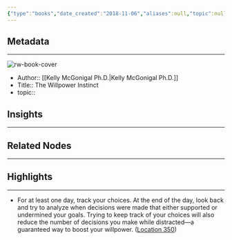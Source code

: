 ```yaml
---
{"type":"books","date_created":"2018-11-06","aliases":null,"topic":null,"url":null,"layout":null,"banner":null,"dg-publish":true,"tags":null,"permalink":"/300-biblio/100-books/the-willpower-instinct/","dgPassFrontmatter":true,"created":"2023-10-20T12:44:16.000-05:00","updated":"2023-10-20T12:44:16.000-05:00"}
---
```


## Metadata
---
![rw-book-cover](https://images-na.ssl-images-amazon.com/images/I/41-vHbuLMFL._SL200_.jpg)
- Author:: [[Kelly McGonigal Ph.D.\|Kelly McGonigal Ph.D.]]
- Title:: The Willpower Instinct
- topic::  



## Insights
---
## Related Nodes
---

## Highlights 
---
- For at least one day, track your choices. At the end of the day, look back and try to analyze when decisions were made that either supported or undermined your goals. Trying to keep track of your choices will also reduce the number of decisions you make while distracted—a guaranteed way to boost your willpower. ([Location 350](https://readwise.io/to_kindle?action=open&asin=B005ERIRZE&location=350))
